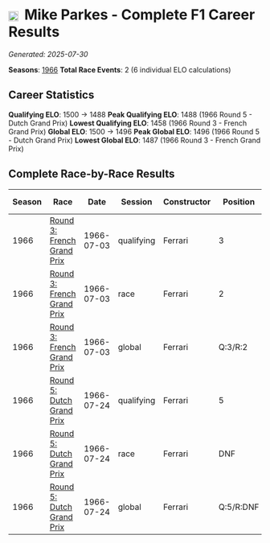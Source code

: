 # <img src="https://upload.wikimedia.org/wikipedia/commons/thumb/8/83/Flag_of_the_United_Kingdom_%283-5%29.svg/512px-Flag_of_the_United_Kingdom_%283-5%29.svg.png?20250726143817" alt="United Kingdom" width="20" height="auto" style="vertical-align: middle; margin-right: 5px;" onerror="this.outerHTML='🇬🇧'; this.style.marginRight='5px';"/> Mike Parkes - Complete F1 Career Results

*Generated: 2025-07-30*

**Seasons**: [1966](../results/1966-season-report.md)
**Total Race Events**: 2 (6 individual ELO calculations)

## Career Statistics

**Qualifying ELO**: 1500 → 1488
**Peak Qualifying ELO**: 1488 (1966 Round 5 - Dutch Grand Prix)
**Lowest Qualifying ELO**: 1458 (1966 Round 3 - French Grand Prix)
**Global ELO**: 1500 → 1496
**Peak Global ELO**: 1496 (1966 Round 5 - Dutch Grand Prix)
**Lowest Global ELO**: 1487 (1966 Round 3 - French Grand Prix)

## Complete Race-by-Race Results

| Season | Race | Date | Session | Constructor | Position | Starting ELO | ELO Change | Final ELO | Teammate |
|--------|------|------|---------|-------------|----------|--------------|------------|-----------|----------|
| 1966 | [Round 3: French Grand Prix](../results/1966-season-report.md#round-3-french-grand-prix) | 1966-07-03 | qualifying | Ferrari | 3 | 1500 | -42 | 1458 | <img src="https://upload.wikimedia.org/wikipedia/commons/0/03/Flag_of_Italy.svg" alt="Italy" width="20" height="auto" style="vertical-align: middle; margin-right: 5px;" onerror="this.outerHTML='🇮🇹'; this.style.marginRight='5px';"/> Lorenzo Bandini |
| 1966 | [Round 3: French Grand Prix](../results/1966-season-report.md#round-3-french-grand-prix) | 1966-07-03 | race | Ferrari | 2 | 1500 | N/A | 1500 | <img src="https://upload.wikimedia.org/wikipedia/commons/0/03/Flag_of_Italy.svg" alt="Italy" width="20" height="auto" style="vertical-align: middle; margin-right: 5px;" onerror="this.outerHTML='🇮🇹'; this.style.marginRight='5px';"/> Lorenzo Bandini |
| 1966 | [Round 3: French Grand Prix](../results/1966-season-report.md#round-3-french-grand-prix) | 1966-07-03 | global | Ferrari | Q:3/R:2 | 1500 | -13 | 1487 | <img src="https://upload.wikimedia.org/wikipedia/commons/0/03/Flag_of_Italy.svg" alt="Italy" width="20" height="auto" style="vertical-align: middle; margin-right: 5px;" onerror="this.outerHTML='🇮🇹'; this.style.marginRight='5px';"/> Lorenzo Bandini |
| 1966 | [Round 5: Dutch Grand Prix](../results/1966-season-report.md#round-5-dutch-grand-prix) | 1966-07-24 | qualifying | Ferrari | 5 | 1458 | +30 | 1488 | <img src="https://upload.wikimedia.org/wikipedia/commons/0/03/Flag_of_Italy.svg" alt="Italy" width="20" height="auto" style="vertical-align: middle; margin-right: 5px;" onerror="this.outerHTML='🇮🇹'; this.style.marginRight='5px';"/> Lorenzo Bandini |
| 1966 | [Round 5: Dutch Grand Prix](../results/1966-season-report.md#round-5-dutch-grand-prix) | 1966-07-24 | race | Ferrari | DNF | 1500 | N/A | 1500 | <img src="https://upload.wikimedia.org/wikipedia/commons/0/03/Flag_of_Italy.svg" alt="Italy" width="20" height="auto" style="vertical-align: middle; margin-right: 5px;" onerror="this.outerHTML='🇮🇹'; this.style.marginRight='5px';"/> Lorenzo Bandini |
| 1966 | [Round 5: Dutch Grand Prix](../results/1966-season-report.md#round-5-dutch-grand-prix) | 1966-07-24 | global | Ferrari | Q:5/R:DNF | 1487 | +9 | 1496 | <img src="https://upload.wikimedia.org/wikipedia/commons/0/03/Flag_of_Italy.svg" alt="Italy" width="20" height="auto" style="vertical-align: middle; margin-right: 5px;" onerror="this.outerHTML='🇮🇹'; this.style.marginRight='5px';"/> Lorenzo Bandini |

